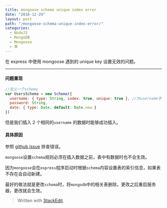 ```yaml
---
title: mongoose schema unique index error
date: "2016-12-29"
layout: post
path: "/mongoose-schema-unique-index-error/"
categories:
  - NodeJS
  - MongoDB
  - Mongoose
  - 笨
---
```


在 express 中使用 mongoose 遇到的 unique key 设置无效的问题。

<!--more-->

------------------

#### 问题重现

```js
//定义一个schema
var UsersSchema = new Schema({
  username: { type: String, index: true, unique: true }, //为username字段设置unique key
  password: String,
  date: { type: Date, default: Date.now }
})
```
但是我们插入 2 个相同的`username` 的数据时能够成功插入。

#### 具体原因

参照 [github issue](https://github.com/Automattic/mongoose/issues/2232) 排查错误。

`mongoose`设置`schema`规则必须在插入数据之前，表中有数据时也不会生效。

因为`mongoose`会在`express`程序启动时根据`schema`内容设置表的索引信息，如果表不存在会自动新建。

最好的做法就是更改`schema`时，将`mongodb`中的相关表删除。更改之后重启服务器，更改就会生效。

> Written with [StackEdit](https://stackedit.io/).
